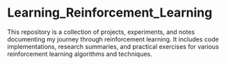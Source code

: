 # Learning_Reinforcement_Learning   
This repository is a collection of projects, experiments, and notes documenting my journey through reinforcement learning. It includes code implementations, research summaries, and practical exercises for various reinforcement learning algorithms and techniques.
